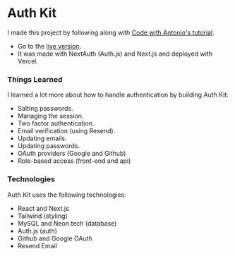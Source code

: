 # Auth Kit
I made this project by following along with [Code with Antonio's tutorial](https://www.youtube.com/watch?v=1MTyCvS05V4).
- Go to the [live version](https://auth.isaiahpfisher.com).
- It was made with NextAuth (Auth.js) and Next.js and deployed with Vercel.
### Things Learned
I learned a lot more about how to handle authentication by building Auth Kit:
  - Salting passwords.
  - Managing the session.
  - Two factor authentication.
  - Email verification (using Resend).
  - Updating emails.
  - Updating passwords.
  - OAuth providers (Google and Github)
  - Role-based access (front-end and api)
### Technologies
Auth Kit uses the following technologies:
- React and Next.js
- Tailwind (styling)
- MySQL and Neon.tech (database)
- Auth.js (auth)
- Github and Google OAuth
- Resend Email
  
